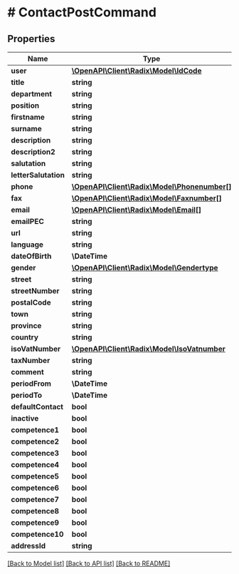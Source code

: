# # ContactPostCommand

## Properties

Name | Type | Description | Notes
------------ | ------------- | ------------- | -------------
**user** | [**\OpenAPI\Client\Radix\Model\IdCode**](IdCode.md) |  | [optional]
**title** | **string** |  | [optional]
**department** | **string** |  | [optional]
**position** | **string** |  | [optional]
**firstname** | **string** |  | [optional]
**surname** | **string** |  | [optional]
**description** | **string** |  | [optional]
**description2** | **string** |  | [optional]
**salutation** | **string** |  | [optional]
**letterSalutation** | **string** |  | [optional]
**phone** | [**\OpenAPI\Client\Radix\Model\Phonenumber[]**](Phonenumber.md) |  | [optional]
**fax** | [**\OpenAPI\Client\Radix\Model\Faxnumber[]**](Faxnumber.md) |  | [optional]
**email** | [**\OpenAPI\Client\Radix\Model\Email[]**](Email.md) |  | [optional]
**emailPEC** | **string** |  | [optional]
**url** | **string** |  | [optional]
**language** | **string** |  | [optional]
**dateOfBirth** | **\DateTime** |  | [optional]
**gender** | [**\OpenAPI\Client\Radix\Model\Gendertype**](Gendertype.md) |  | [optional]
**street** | **string** |  | [optional]
**streetNumber** | **string** |  | [optional]
**postalCode** | **string** |  | [optional]
**town** | **string** |  | [optional]
**province** | **string** |  | [optional]
**country** | **string** |  | [optional]
**isoVatNumber** | [**\OpenAPI\Client\Radix\Model\IsoVatnumber**](IsoVatnumber.md) |  | [optional]
**taxNumber** | **string** |  | [optional]
**comment** | **string** |  | [optional]
**periodFrom** | **\DateTime** |  | [optional]
**periodTo** | **\DateTime** |  | [optional]
**defaultContact** | **bool** |  | [optional]
**inactive** | **bool** |  | [optional]
**competence1** | **bool** |  | [optional]
**competence2** | **bool** |  | [optional]
**competence3** | **bool** |  | [optional]
**competence4** | **bool** |  | [optional]
**competence5** | **bool** |  | [optional]
**competence6** | **bool** |  | [optional]
**competence7** | **bool** |  | [optional]
**competence8** | **bool** |  | [optional]
**competence9** | **bool** |  | [optional]
**competence10** | **bool** |  | [optional]
**addressId** | **string** |  | [optional]

[[Back to Model list]](../../README.md#models) [[Back to API list]](../../README.md#endpoints) [[Back to README]](../../README.md)
